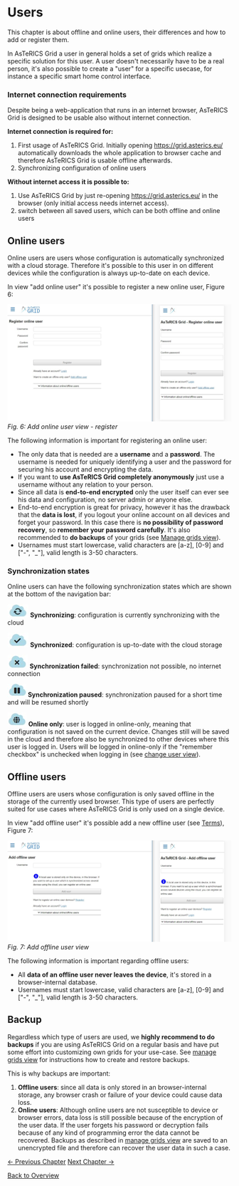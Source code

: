 # Users
This chapter is about offline and online users, their differences and how to add or register them.

In AsTeRICS Grid a user in general holds a set of grids which realize a specific solution for this user. A user doesn't necessarily have to be a real person, it's also possible to create a "user" for a specific usecase, for instance a specific smart home control interface.

### Internet connection requirements
Despite being a web-application that runs in an internet browser, AsTeRICS Grid is designed to be usable also without internet connection.

**Internet connection is required for:**
1. First usage of AsTeRICS Grid. Initially opening <a href="https://grid.asterics.eu/" target="_blank">https://grid.asterics.eu/<a/> automatically downloads the whole application to browser cache and therefore AsTeRICS Grid is usable offline afterwards.
1. Synchronizing configuration of online users

**Without internet access it is possible to:**
1. Use AsTeRICS Grid by just re-opening <a href="https://grid.asterics.eu/" target="_blank">https://grid.asterics.eu/<a/> in the browser (only initial access needs internet access).
1. switch between all saved users, which can be both offline and online users

## Online users
Online users are users whose configuration is automatically synchronized with a cloud storage. Therefore it's possible to this user in on different devices while the configuration is always up-to-date on each device.

In view "add online user" it's possible to register a new online user, Figure 6:

![add online user view](img/register_online_en.jpg)
*Fig. 6: Add online user view - register*

The following information is important for registering an online user:

* The only data that is needed are a **username** and a **password**. The username is needed for uniquely identifying a user and the password for securing his account and encrypting the data.
* If you want to **use AsTeRICS Grid completely anonymously** just use a username without any relation to your person.
* Since all data is **end-to-end encrypted** only the user itself can ever see his data and configuration, no server admin or anyone else.
* End-to-end encryption is great for privacy, however it has the drawback that the **data is lost**, if you logout your online account on all devices and forget your password. In this case there is **no possibility of password recovery**, so **remember your password carefully**. It's also recommended to **do backups** of your grids (see [Manage grids view](02_navigation.md#additional-options)).
* Usernames must start lowercase, valid characters are [a-z], [0-9] and ["-", "_"], valid length is 3-50 characters.

### Synchronization states
Online users can have the following synchronization states which are shown at the bottom of the navigation bar:

![online user - synchronizing symbol](img/online_user_synchronizing.jpg) **Synchronizing**: configuration is currently synchronizing with the cloud

![online user - synchronized symbol](img/online_user_synchronized.jpg) **Synchronized**: configuration is up-to-date with the cloud storage

![online user - synchronized symbol](img/online_user_failed.jpg) **Synchronization failed**: synchronization not possible, no internet connection

![online user - synchronized symbol](img/online_user_paused.jpg) **Synchronization paused**: synchronization paused for a short time and will be resumed shortly

![online user - synchronized symbol](img/online_user_onlineonly.jpg) **Online only**: user is logged in online-only, meaning that configuration is not saved on the current device. Changes still will be saved in the cloud and therefore also be synchronized to other devices where this user is logged in. Users will be logged in online-only if the "remember checkbox" is unchecked when logging in (see [change user view](02_navigation.md#change-user-view)).

## Offline users
Offline users are users whose configuration is only saved offline in the storage of the currently used browser. This type of users are perfectly suited for use cases where AsTeRICS Grid is only used on a single device.

In view "add offline user" it's possible add a new offline user (see [Terms](01_terms.md#user)), Figure 7:

![add offline user view](img/add_offline_en.jpg)
*Fig. 7: Add offline user view*

The following information is important regarding offline users:

* All **data of an offline user never leaves the device**, it's stored in a browser-internal database.
* Usernames must start lowercase, valid characters are [a-z], [0-9] and ["-", "_"], valid length is 3-50 characters.

## Backup

Regardless which type of users are used, we **highly recommend to do backups** if you are using AsTeRICS Grid on a regular basis and have put some effort into customizing own grids for your use-case. See [manage grids view](02_navigation.md#additional-options) for instructions how to create and restore backups.

This is why backups are important:
1. **Offline users**: since all data is only stored in an browser-internal storage, any browser crash or failure of your device could cause data loss.
2. **Online users**: Although online users are not susceptible to device or browser errors, data loss is still possible because of the encryption of the user data. If the user forgets his password or decryption fails because of any kind of programming error the data cannot be recovered. Backups as described in [manage grids view](02_navigation.md#additional-options) are saved to an unencrypted file and therefore can recover the user data in such a case.

[&#x2190; Previous Chapter](05_actions.md) [Next Chapter &#x2192;](07_dictionaries.md)

[Back to Overview](00_index.md)



